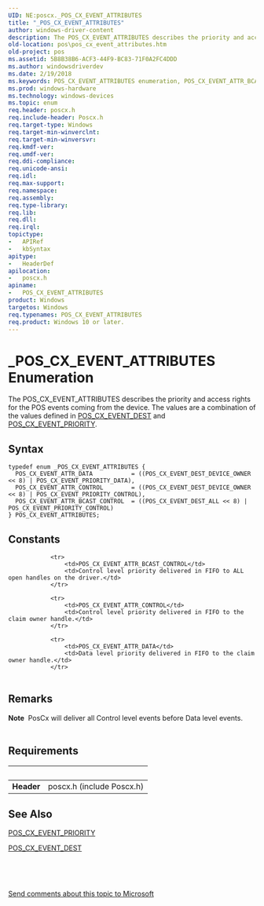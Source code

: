 ```yaml
---
UID: NE:poscx._POS_CX_EVENT_ATTRIBUTES
title: "_POS_CX_EVENT_ATTRIBUTES"
author: windows-driver-content
description: The POS_CX_EVENT_ATTRIBUTES describes the priority and access rights for the POS events coming from the device. The values are a combination of the values defined in POS_CX_EVENT_DEST and POS_CX_EVENT_PRIORITY.
old-location: pos\pos_cx_event_attributes.htm
old-project: pos
ms.assetid: 5B8B38B6-ACF3-44F9-BC83-71F0A2FC4DDD
ms.author: windowsdriverdev
ms.date: 2/19/2018
ms.keywords: POS_CX_EVENT_ATTRIBUTES enumeration, POS_CX_EVENT_ATTR_BCAST_CONTROL, POS_CX_EVENT_ATTR_CONTROL, POS_CX_EVENT_ATTRIBUTES, POS_CX_EVENT_ATTR_DATA, _POS_CX_EVENT_ATTRIBUTES, poscx/POS_CX_EVENT_ATTR_DATA, pos.pos_cx_event_attributes, poscx/POS_CX_EVENT_ATTR_CONTROL, poscx/POS_CX_EVENT_ATTR_BCAST_CONTROL, poscx/POS_CX_EVENT_ATTRIBUTES
ms.prod: windows-hardware
ms.technology: windows-devices
ms.topic: enum
req.header: poscx.h
req.include-header: Poscx.h
req.target-type: Windows
req.target-min-winverclnt: 
req.target-min-winversvr: 
req.kmdf-ver: 
req.umdf-ver: 
req.ddi-compliance: 
req.unicode-ansi: 
req.idl: 
req.max-support: 
req.namespace: 
req.assembly: 
req.type-library: 
req.lib: 
req.dll: 
req.irql: 
topictype:
-	APIRef
-	kbSyntax
apitype:
-	HeaderDef
apilocation:
-	poscx.h
apiname:
-	POS_CX_EVENT_ATTRIBUTES
product: Windows
targetos: Windows
req.typenames: POS_CX_EVENT_ATTRIBUTES
req.product: Windows 10 or later.
---
```


# _POS_CX_EVENT_ATTRIBUTES Enumeration
The POS_CX_EVENT_ATTRIBUTES describes the priority and access rights for the POS events coming from the device. The values are a combination of the values defined in <a href="..\poscx\ne-poscx-_pos_cx_event_dest.md">POS_CX_EVENT_DEST</a> and <a href="..\poscx\ne-poscx-_pos_cx_event_priority.md">POS_CX_EVENT_PRIORITY</a>.

## Syntax
````
typedef enum _POS_CX_EVENT_ATTRIBUTES { 
  POS_CX_EVENT_ATTR_DATA           = ((POS_CX_EVENT_DEST_DEVICE_OWNER << 8) | POS_CX_EVENT_PRIORITY_DATA),
  POS_CX_EVENT_ATTR_CONTROL        = ((POS_CX_EVENT_DEST_DEVICE_OWNER << 8) | POS_CX_EVENT_PRIORITY_CONTROL),
  POS_CX_EVENT_ATTR_BCAST_CONTROL  = ((POS_CX_EVENT_DEST_ALL << 8) | POS_CX_EVENT_PRIORITY_CONTROL)
} POS_CX_EVENT_ATTRIBUTES;
````

## Constants

<table>
            
                <tr>
                    <td>POS_CX_EVENT_ATTR_BCAST_CONTROL</td>
                    <td>Control level priority delivered in FIFO to ALL open handles on the driver.</td>
                </tr>
            
                <tr>
                    <td>POS_CX_EVENT_ATTR_CONTROL</td>
                    <td>Control level priority delivered in FIFO to the claim owner handle.</td>
                </tr>
            
                <tr>
                    <td>POS_CX_EVENT_ATTR_DATA</td>
                    <td>Data level priority delivered in FIFO to the claim owner handle.</td>
                </tr>
</table>

## Remarks

<div class="alert"><b>Note</b>  PosCx will deliver all Control level events before Data level events.</div>
<div> </div>

## Requirements
| &nbsp; | &nbsp; |
| ---- |:---- |
| **Header** | poscx.h (include Poscx.h) |

## See Also

<a href="..\poscx\ne-poscx-_pos_cx_event_priority.md">POS_CX_EVENT_PRIORITY</a>



<a href="..\poscx\ne-poscx-_pos_cx_event_dest.md">POS_CX_EVENT_DEST</a>



 

 

<a href="mailto:wsddocfb@microsoft.com?subject=Documentation%20feedback [pos\pos]:%20POS_CX_EVENT_ATTRIBUTES enumeration%20 RELEASE:%20(2/19/2018)&amp;body=%0A%0APRIVACY STATEMENT%0A%0AWe use your feedback to improve the documentation. We don't use your email address for any other purpose, and we'll remove your email address from our system after the issue that you're reporting is fixed. While we're working to fix this issue, we might send you an email message to ask for more info. Later, we might also send you an email message to let you know that we've addressed your feedback.%0A%0AFor more info about Microsoft's privacy policy, see http://privacy.microsoft.com/en-us/default.aspx." title="Send comments about this topic to Microsoft">Send comments about this topic to Microsoft</a>